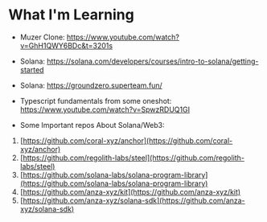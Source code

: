 # What I'm Learning

- Muzer Clone: https://www.youtube.com/watch?v=GhH1QWY6BDc&t=3201s

- Solana: https://solana.com/developers/courses/intro-to-solana/getting-started
- Solana: https://groundzero.superteam.fun/
- Typescript fundamentals from some oneshot: https://www.youtube.com/watch?v=SpwzRDUQ1GI


- Some Important repos About Solana/Web3:
1. [https://github.com/coral-xyz/anchor](https://github.com/coral-xyz/anchor)  
2. [https://github.com/regolith-labs/steel](https://github.com/regolith-labs/steel)  
3. [https://github.com/solana-labs/solana-program-library](https://github.com/solana-labs/solana-program-library)  
4. [https://github.com/anza-xyz/kit](https://github.com/anza-xyz/kit)  
5. [https://github.com/anza-xyz/solana-sdk](https://github.com/anza-xyz/solana-sdk)